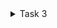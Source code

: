 <details>
  
<summary> Task 3 </summary>

## 15 Unique RISC-V Instructiona and their 32-bit encodings
  
## RISC-V instructions and their Encodings

addi sp, sp, -16
Type: I-Type 
Binary Encoding: 11111111 00000001 000 00010 0010011

sd ra, 8(sp)
Type: S-Type 
Binary Encoding: 00000001 00001 00101 010 01000 0100011

li a5, 100 
Type: I-Type 
Binary Encoding: 00000110 01000000 000 01010 0010011

addiw a5, a5, -1
Type: I-Type 
Binary Encoding: 11111111 01111000 000 01010 0011011

bnez a5, <main+0xc>
Type: B-Type 
Binary Encoding: 11111110 01111001 001 00000 1100011

lui a2, 0x1
Type: U-Type 
Binary Encoding: 00000000 00000001 00010 0110111

addi a2, a2, 954
Type: I-Type 
Binary Encoding: 00111011 10100110 000 00010 0010011

li a1, 100 
Type: I-Type 
Binary Encoding: 00000110 01000000 000 00011 0010011

lui a0, 0x21
Type: U-Type 
Binary Encoding: 00000010 00010000 00000 0110111

addi a0, a0, 400
Type: I-Type 
Binary Encoding: 00011001 00000101 000 00000 0010011

jal ra, <printf>
Type: J-Type 
Binary Encoding: 00000000 00000000 000 00001 1101111

li a0, 0 
Type: I-Type 
Binary Encoding: 00000000 00000000 000 00000 0010011

ld ra, 8(sp)
Type: I-Type 
Binary Encoding: 00000000 10000001 010 00001 0000011

addi sp, sp, 16
Type: I-Type 
Binary Encoding: 00010000 00000001 000 00010 0010011

ret 
Type: I-Type 
Binary Encoding: 00000000 00000000 000 00000 1100111







<details>

<summary> TASK 5

## OVERVIEW OF Implementation of 2-bit Comparator using VSDSquadron Mini Board


This project aims to design and implement a 2-bit comparator using the VSDSquadron Mini board. A 2-bit comparator is a digital circuit that compares two 2-bit binary numbers and indicates whether one number is greater than, less than, or equal to the other. The project involves designing the comparator logic using C programming in Visual Studio Code, setting up the hardware connections on a breadboard, and verifying the functionality through LEDs connected to the output.

## COMPONENTS REQUIRED
VSDSquadron Mini Board : The main microcontroller board used for processing and logic implementation.
Breadboard and Jumper Wires : For building and testing the circuit.
LEDs : To display the comparison results.This project requires 3 LEDs.
Resistors : To limit the current to the LEDs.220Ohm resistors are used in this project.

## TABLE FOR PIN CONFIGURATION
LED  	VSD SQUADRON BOARD
LED1 -	PIN4 (PD4)
LED2 -	PIN5 (PD5)
LED3 -	PIN6 (PD6)



